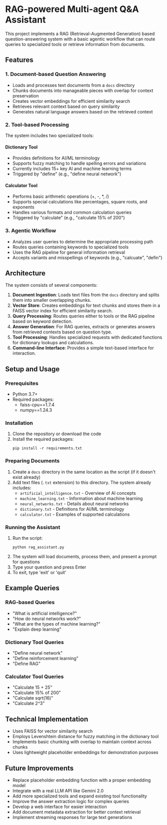 # RAG-powered Multi-agent Q&A Assistant

This project implements a RAG (Retrieval-Augmented Generation) based question-answering system with a basic agentic workflow that can route queries to specialized tools or retrieve information from documents.

## Features

### 1. Document-based Question Answering
- Loads and processes text documents from a `docs` directory
- Chunks documents into manageable pieces with overlap for context preservation
- Creates vector embeddings for efficient similarity search
- Retrieves relevant context based on query similarity
- Generates natural language answers based on the retrieved context

### 2. Tool-based Processing
The system includes two specialized tools:

#### Dictionary Tool
- Provides definitions for AI/ML terminology
- Supports fuzzy matching to handle spelling errors and variations
- Currently includes 15+ key AI and machine learning terms
- Triggered by "define" (e.g., "define neural network")

#### Calculator Tool
- Performs basic arithmetic operations (+, -, *, /)
- Supports special calculations like percentages, square roots, and exponents
- Handles various formats and common calculation queries
- Triggered by "calculate" (e.g., "calculate 15% of 200")

### 3. Agentic Workflow
- Analyzes user queries to determine the appropriate processing path
- Routes queries containing keywords to specialized tools
- Uses the RAG pipeline for general information retrieval
- Accepts variants and misspellings of keywords (e.g., "calcuate", "defin")

## Architecture

The system consists of several components:

1. **Document Ingestion**: Loads text files from the `docs` directory and splits them into smaller overlapping chunks.
2. **Vector Store**: Creates embeddings for text chunks and stores them in a FAISS vector index for efficient similarity search.
3. **Query Processing**: Routes queries either to tools or the RAG pipeline based on keyword detection.
4. **Answer Generation**: For RAG queries, extracts or generates answers from retrieved contexts based on question type.
5. **Tool Processing**: Handles specialized requests with dedicated functions for dictionary lookups and calculations.
6. **Command-line Interface**: Provides a simple text-based interface for interaction.

## Setup and Usage

### Prerequisites
- Python 3.7+
- Required packages:
  - faiss-cpu==1.7.4
  - numpy==1.24.3

### Installation

1. Clone the repository or download the code
2. Install the required packages:
   ```
   pip install -r requirements.txt
   ```

### Preparing Documents

1. Create a `docs` directory in the same location as the script (if it doesn't exist already)
2. Add text files (`.txt` extension) to this directory. The system already includes:
   - `artificial_intelligence.txt` - Overview of AI concepts
   - `machine_learning.txt` - Information about machine learning
   - `neural_networks.txt` - Details about neural networks
   - `dictionary.txt` - Definitions for AI/ML terminology
   - `calculator.txt` - Examples of supported calculations

### Running the Assistant

1. Run the script:
   ```
   python rag_assistant.py
   ```
2. The system will load documents, process them, and present a prompt for questions
3. Type your question and press Enter
4. To exit, type 'exit' or 'quit'

## Example Queries

### RAG-based Queries
- "What is artificial intelligence?"
- "How do neural networks work?"
- "What are the types of machine learning?"
- "Explain deep learning"

### Dictionary Tool Queries
- "Define neural network"
- "Define reinforcement learning"
- "Define RAG"

### Calculator Tool Queries
- "Calculate 15 + 25"
- "Calculate 15% of 200"
- "Calculate sqrt(16)"
- "Calculate 2^3"

## Technical Implementation

- Uses FAISS for vector similarity search
- Employs Levenshtein distance for fuzzy matching in the dictionary tool
- Implements basic chunking with overlap to maintain context across chunks
- Uses lightweight placeholder embeddings for demonstration purposes

## Future Improvements

- Replace placeholder embedding function with a proper embedding model
- Integrate with a real LLM API like Gemini 2.0
- Add more specialized tools and expand existing tool functionality
- Improve the answer extraction logic for complex queries
- Develop a web interface for easier interaction
- Add document metadata extraction for better context retrieval
- Implement streaming responses for large text generations 